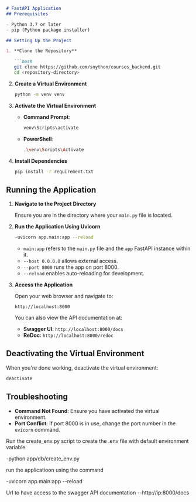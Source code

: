 ```markdown
# FastAPI Application
## Prerequisites

- Python 3.7 or later
- pip (Python package installer)

## Setting Up the Project

1. **Clone the Repository**

   ```bash
   git clone https://github.com/snython/courses_backend.git
   cd <repository-directory>
   ```

2. **Create a Virtual Environment**

   ```bash
   python -m venv venv
   ```

3. **Activate the Virtual Environment**

   - **Command Prompt**:
     ```bash
     venv\Scripts\activate
     ```

   - **PowerShell**:
     ```bash
     .\venv\Scripts\Activate
     ```

4. **Install Dependencies**

   ```bash
   pip install -r requirement.txt
   ```

## Running the Application

1. **Navigate to the Project Directory**

   Ensure you are in the directory where your `main.py` file is located.

2. **Run the Application Using Uvicorn**

   ```bash
   -uvicorn app.main:app --reload
   ```

   - `main:app` refers to the `main.py` file and the `app` FastAPI instance within it.
   - `--host 0.0.0.0` allows external access.
   - `--port 8000` runs the app on port 8000.
   - `--reload` enables auto-reloading for development.

3. **Access the Application**

   Open your web browser and navigate to:

   ```
   http://localhost:8000
   ```

   You can also view the API documentation at:

   - **Swagger UI**: `http://localhost:8000/docs`
   - **ReDoc**: `http://localhost:8000/redoc`

## Deactivating the Virtual Environment

When you're done working, deactivate the virtual environment:

```bash
deactivate
```

## Troubleshooting

- **Command Not Found**: Ensure you have activated the virtual environment.
- **Port Conflict**: If port 8000 is in use, change the port number in the `uvicorn` command.



Run the create_env.py script to create the .env file with default environment variable

-python app/db/create_env.py

run the applicatioon using the command

-uvicorn app.main:app --reload

Url to have access to the swagger API documentation
--http://ip:8000/docs